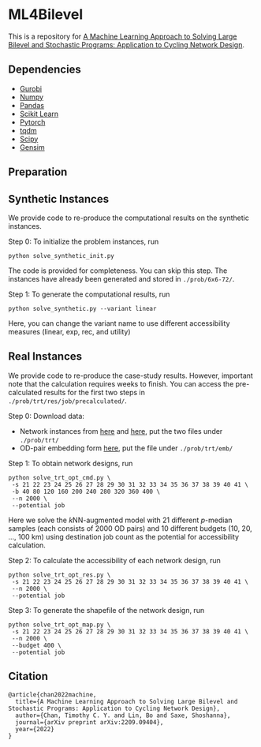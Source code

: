 # ML4Bilevel

This is a repository for [A Machine Learning Approach to Solving Large Bilevel and Stochastic Programs: Application to Cycling Network Design](https://arxiv.org/abs/2209.09404).

## Dependencies
- [Gurobi](https://www.gurobi.com)
- [Numpy](https://numpy.org)
- [Pandas](https://pandas.pydata.org)
- [Scikit Learn](https://scikit-learn.org/stable/)
- [Pytorch](https://pytorch.org)
- [tqdm](https://tqdm.github.io)
- [Scipy](https://scipy.org)
- [Gensim](https://radimrehurek.com/gensim/)

## Preparation

## Synthetic Instances

We provide code to re-produce the computational results on the synthetic instances.

Step 0: To initialize the problem instances, run
```commandline
python solve_synthetic_init.py
```
The code is provided for completeness. You can skip this step. The instances have already been generated and stored in `./prob/6x6-72/`.

Step 1: To generate the computational results, run
```commandline
python solve_synthetic.py --variant linear
```
Here, you can change the variant name to use different accessibility measures (linear, exp, rec, and utility)

## Real Instances

We provide code to re-produce the case-study results. However, important note that the calculation requires weeks to finish. 
You can access the pre-calculated results for the first two steps in `./prob/trt/res/job/precalculated/`.

Step 0: Download data:
- Network instances from [here](https://utoronto-my.sharepoint.com/:u:/g/personal/imbo_lin_mail_utoronto_ca/ER5aFjv_o6NLmkHcgmZbd1kB8OyGxOEDdZiMjNU2TCBS7g?e=dMW3ZY) and [here](https://utoronto-my.sharepoint.com/:u:/g/personal/imbo_lin_mail_utoronto_ca/EXRDjhrFOBZPq5HEExgdJkQBcDzsa4SfognkGR3vRBkUlw?e=f5b1a1), put the two files under `./prob/trt/`
- OD-pair embedding form [here](https://utoronto-my.sharepoint.com/:u:/g/personal/imbo_lin_mail_utoronto_ca/EQQs1jV4WjtImJPgiYrEu_EBNblHcy1FECwaNyLwJNY_zw?e=dWge2g), put the file under `./prob/trt/emb/`

Step 1: To obtain network designs, run
```commandline
python solve_trt_opt_cmd.py \
 -s 21 22 23 24 25 26 27 28 29 30 31 32 33 34 35 36 37 38 39 40 41 \
 -b 40 80 120 160 200 240 280 320 360 400 \
 --n 2000 \
 --potential job  
```

Here we solve the *k*NN-augmented model with 21 different *p*-median samples (each consists of 2000 OD pairs) 
and 10 different budgets (10, 20, ..., 100 km) using destination job count as the potential for accessibility calculation. 


Step 2: To calculate the accessibility of each network design, run
```commandline
python solve_trt_opt_res.py \
 -s 21 22 23 24 25 26 27 28 29 30 31 32 33 34 35 36 37 38 39 40 41 \
 --n 2000 \
 --potential job  
```

Step 3: To generate the shapefile of the network design, run
```commandline
python solve_trt_opt_map.py \
 -s 21 22 23 24 25 26 27 28 29 30 31 32 33 34 35 36 37 38 39 40 41 \
 --n 2000 \
 --budget 400 \
 --potential job  
```

## Citation
```
@article{chan2022machine,
  title={A Machine Learning Approach to Solving Large Bilevel and Stochastic Programs: Application to Cycling Network Design},
  author={Chan, Timothy C. Y. and Lin, Bo and Saxe, Shoshanna},
  journal={arXiv preprint arXiv:2209.09404},
  year={2022}
}
```
